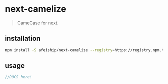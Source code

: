 # next-camelize
> CameCase for next.

## installation
```bash
npm install -S afeiship/next-camelize --registry=https://registry.npm.taobao.org
```

## usage
```js
//DOCS here!
```

